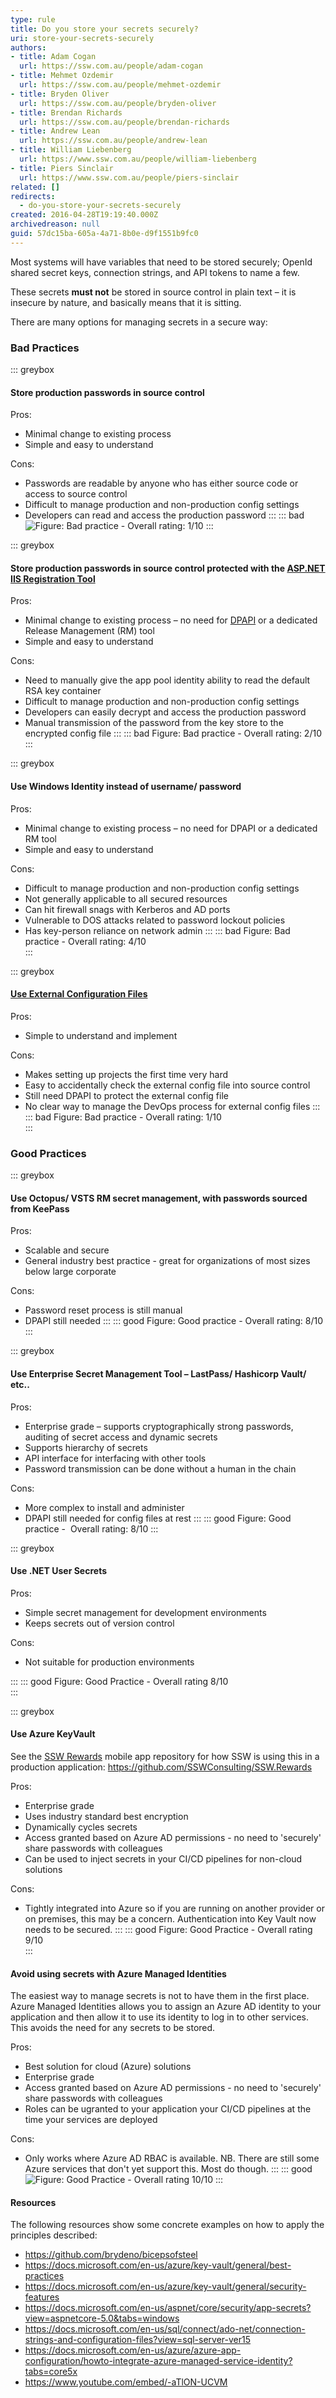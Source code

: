 ```yaml
---
type: rule
title: Do you store your secrets securely?
uri: store-your-secrets-securely
authors:
- title: Adam Cogan
  url: https://ssw.com.au/people/adam-cogan
- title: Mehmet Ozdemir
  url: https://ssw.com.au/people/mehmet-ozdemir
- title: Bryden Oliver
  url: https://ssw.com.au/people/bryden-oliver
- title: Brendan Richards
  url: https://ssw.com.au/people/brendan-richards
- title: Andrew Lean
  url: https://ssw.com.au/people/andrew-lean
- title: William Liebenberg
  url: https://www.ssw.com.au/people/william-liebenberg
- title: Piers Sinclair
  url: https://www.ssw.com.au/people/piers-sinclair
related: []
redirects:
  - do-you-store-your-secrets-securely
created: 2016-04-28T19:19:40.000Z
archivedreason: null
guid: 57dc15ba-605a-4a71-8b0e-d9f1551b9fc0
---
```

Most systems will have variables that need to be stored securely; OpenId shared secret keys, connection strings, and API tokens to name a few.

These secrets **must not** be stored in source control in plain text – it is insecure by nature, and basically means that it is sitting.

<!--endintro-->

There are many options for managing secrets in a secure way:

### Bad Practices


::: greybox

#### Store production passwords in source control

Pros:
* Minimal change to existing process
* Simple and easy to understand

Cons:
* Passwords are readable by anyone who has either source code or access to source control
* Difficult to manage production and non-production config settings
* Developers can read and access the production password
:::
::: bad
![Figure: Bad practice - Overall rating: 1/10](BadSettings.png)
:::

::: greybox

#### Store production passwords in source control protected with the [ASP.NET IIS Registration Tool](https://docs.microsoft.com/en-us/previous-versions/zhhddkxy(v=vs.140)?redirectedfrom=MSDN)

Pros:

* Minimal change to existing process – no need for [DPAPI](https://docs.microsoft.com/en-us/aspnet/core/security/data-protection/introduction?view=aspnetcore-5.0) or a dedicated Release Management (RM) tool
* Simple and easy to understand

Cons:

* Need to manually give the app pool identity ability to read the default RSA key container
* Difficult to manage production and non-production config settings
* Developers can easily decrypt and access the production password
* Manual transmission of the password from the key store to the encrypted config file
  :::
  ::: bad
  Figure: Bad practice - Overall rating: 2/10
  :::

::: greybox

#### Use Windows Identity instead of username/ password

Pros:

* Minimal change to existing process – no need for DPAPI or a dedicated RM tool
* Simple and easy to understand

Cons:

* Difficult to manage production and non-production config settings
* Not generally applicable to all secured resources
* Can hit firewall snags with Kerberos and AD ports
* Vulnerable to DOS attacks related to password lockout policies
* Has key-person reliance on network admin
  :::
  ::: bad
  Figure: Bad practice - Overall rating: 4/10  
  :::

::: greybox

#### [Use External Configuration Files](https://docs.microsoft.com/en-us/aspnet/identity/overview/features-api/best-practices-for-deploying-passwords-and-other-sensitive-data-to-aspnet-and-azure)

Pros:

* Simple to understand and implement

Cons:

* Makes setting up projects the first time very hard
* Easy to accidentally check the external config file into source control
* Still need DPAPI to protect the external config file
* No clear way to manage the DevOps process for external config files
  :::
  ::: bad
  Figure: Bad practice - Overall rating: 1/10  
  :::

### Good Practices

::: greybox

#### Use Octopus/ VSTS RM secret management, with passwords sourced from KeePass

Pros:

* Scalable and secure
* General industry best practice - great for organizations of most sizes below large corporate

Cons:

* Password reset process is still manual
* DPAPI still needed
  :::
  ::: good
  Figure: Good practice - Overall rating: 8/10  
  :::

::: greybox

#### Use Enterprise Secret Management Tool – LastPass/ Hashicorp Vault/ etc..

Pros:

* Enterprise grade – supports cryptographically strong passwords, auditing of secret access and dynamic secrets
* Supports hierarchy of secrets
* API interface for interfacing with other tools
* Password transmission can be done without a human in the chain

Cons:

* More complex to install and administer
* DPAPI still needed for config files at rest
  :::
  ::: good
  Figure: Good practice -  Overall rating: 8/10
  :::

::: greybox

#### Use .NET User Secrets

Pros:

* Simple secret management for development environments
* Keeps secrets out of version control

Cons:

* Not suitable for production environments

:::
::: good
Figure: Good Practice - Overall rating 8/10  
:::

::: greybox

#### Use Azure KeyVault

See the [SSW Rewards](https://www.ssw.com.au/ssw/Rewards/) mobile app repository for how SSW is using this in a production application: <https://github.com/SSWConsulting/SSW.Rewards>

Pros:

* Enterprise grade
* Uses industry standard best encryption
* Dynamically cycles secrets
* Access granted based on Azure AD permissions - no need to 'securely' share passwords with colleagues
* Can be used to inject secrets in your CI/CD pipelines for non-cloud solutions

Cons:

* Tightly integrated into Azure so if you are running on another provider or on premises, this may be a concern. Authentication into Key Vault now needs to be secured.
:::
::: good
Figure: Good Practice - Overall rating 9/10  
:::

#### Avoid using secrets with Azure Managed Identities

The easiest way to manage secrets is not to have them in the first place. Azure Managed Identities allows you to assign an Azure AD identity to your application and then allow it to use its identity to log in to other services. This avoids the need for any secrets to be stored.

Pros:
* Best solution for cloud (Azure) solutions
* Enterprise grade
* Access granted based on Azure AD permissions - no need to 'securely' share passwords with colleagues
* Roles can be ugranted to your application your CI/CD pipelines at the time your services are deployed

Cons:

* Only works where Azure AD RBAC is available. NB. There are still some Azure services that don't yet support this. Most do though.
:::
::: good
![Figure: Good Practice - Overall rating 10/10](GoodSettings.png)
:::


#### Resources

The following resources show some concrete examples on how to apply the principles described:

* https://github.com/brydeno/bicepsofsteel
* https://docs.microsoft.com/en-us/azure/key-vault/general/best-practices
* https://docs.microsoft.com/en-us/azure/key-vault/general/security-features
* https://docs.microsoft.com/en-us/aspnet/core/security/app-secrets?view=aspnetcore-5.0&tabs=windows
* https://docs.microsoft.com/en-us/sql/connect/ado-net/connection-strings-and-configuration-files?view=sql-server-ver15
* https://docs.microsoft.com/en-us/azure/azure-app-configuration/howto-integrate-azure-managed-service-identity?tabs=core5x
* https://www.youtube.com/embed/-aTlON-UCVM

